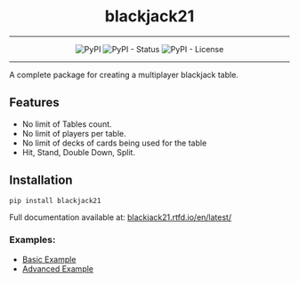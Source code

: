 <div align="center">
    <h1>blackjack21</h1>
    <hr>
    <img alt="PyPI" src="https://img.shields.io/pypi/v/blackjack21?&label=version&style=flat-square">
    <img alt="PyPI - Status" src="https://img.shields.io/pypi/status/blackjack21?style=flat-square">
    <img alt="PyPI - License" src="https://img.shields.io/pypi/l/blackjack21?style=flat-square">
    <hr>
</div>

A complete package for creating a multiplayer blackjack table.

## Features

-  No limit of Tables count.
-  No limit of players per table.
-  No limit of decks of cards being used for the table
-  Hit, Stand, Double Down, Split.

## Installation

```Shell
pip install blackjack21
```

Full documentation available at: [blackjack21.rtfd.io/en/latest/](https://blackjack21.rtfd.io/en/latest/)

### Examples:

- [Basic Example](https://github.com/rahul-nanwani/blackjack21/blob/master/examples/basic_example.md)
- [Advanced Example](https://github.com/rahul-nanwani/blackjack21/blob/master/examples/advanced_example.md)

